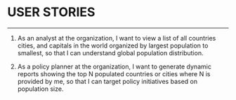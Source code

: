 # USER STORIES
*** 
1. As an analyst at the organization, I want to view a list of all countries cities, and capitals in the world organized by largest population to smallest, so that I can understand global population distribution.

2. As a policy planner at the organization, I want to generate dynamic reports 
showing the top N populated countries or cities where N is provided by me, so 
that I can target policy initiatives based on population size.


